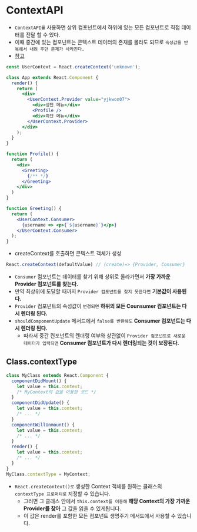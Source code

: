 # ContextAPI

- `ContextAPI를` 사용하면 상위 컴포넌트에서 하위에 있는 모든 컴포넌트로 직접 데이터를 전달 할 수 있다.
- 이때 중간에 있는 컴포넌트는 콘텍스트 데이터의 존재를 몰라도 되므로 `속성값을 반복해서 내려 주던 문제가 사라진다.`
- [참고](https://ko.reactjs.org/docs/context.html#classcontexttype)

```jsx
const UserContext = React.createContext('unknown');

class App extends React.Component {
  render() {
    return (
      <div>
        <UserContext.Provider value="yjkwon07">
          <div>상단 메뉴</div>
          <Profile />
          <div>하단 메뉴</div>
        </UserContext.Provider>
      </div>
    );
  }
}

function Profile() {
  return (
    <div>
      <Greeting>
        {/** */}
      </Greeting>
    </div>
  )
}

function Greeting() {
  return (
    <UserContext.Consumer>
      {username => <p>{`${username}`}</p>}
    </UserContext.Consumer>
  );
}
```

- createContext를 호출하면 콘텍스트 객체가 생성
```jsx
React.createContext(defaultValue) // (create)=> {Provider, Consumer}
```

- `Consumer` 컴포넌트는 데이터를 찾기 위해 상위로 올라가면서 **가장 가까운 Provider 컴포넌트를 찾는다.**
- 만약 최상위에 도달할 때까지 `Provider 컴포넌트를 찾지 못한다면` **기본값이 사용된다.**
- `Provider` 컴포넌트의 속성값이 `변경되면` **하위의 모든 Counsumer 컴포넌트는 다시 렌더링 된다.**
- `shouldComponentUpdate` 메서드에서 `false를 반환해도` **Consumer 컴포넌트는 다시 렌더링 된다.**
  - 따라서 중간 컨포넌트의 렌더링 여부와 상관없이 `Provider 컴포넌트로 새로운 데이터가 입력되면` **Consumer 컴포넌트가 다시 렌더링되는 것이 보장된다.**

## Class.contextType

```jsx
class MyClass extends React.Component {
  componentDidMount() {
    let value = this.context;
    /* MyContext의 값을 이용한 코드 */
  }
  componentDidUpdate() {
    let value = this.context;
    /* ... */
  }
  componentWillUnmount() {
    let value = this.context;
    /* ... */
  }
  render() {
    let value = this.context;
    /* ... */
  }
}
MyClass.contextType = MyContext;
```

- `React.createContext()로` 생성한 Context 객체를 원하는 클래스의 `contextType 프로퍼티로` 지정할 수 있습니다. 
  - 그러면 그 클래스 안에서 `this.context를 이용해` **해당 Context의 가장 가까운 Provider를 찾아** 그 값을 읽을 수 있게됩니다. 
  - 이 값은 render를 포함한 모든 컴포넌트 생명주기 메서드에서 사용할 수 있습니다.
